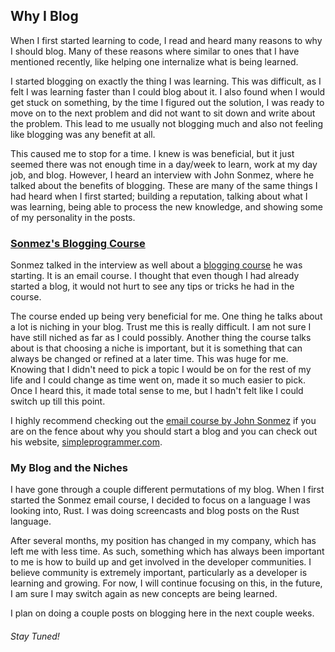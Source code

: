 ## Why I Blog

When I first started learning to code, I read and heard many reasons to why I should blog. Many of these reasons where similar to ones that I have mentioned recently, like helping one internalize what is being learned. 

I started blogging on exactly the thing I was learning. This was difficult, as I felt I was learning faster than I could blog about it. I also found when I would get stuck on something, by the time I figured out the solution, I was ready to move on to the next problem and did not want to sit down and write about the problem. This lead to me usually not blogging much and also not feeling like blogging was any benefit at all. 

This caused me to stop for a time. I knew is was beneficial, but it just seemed there was not enough time in a day/week to learn, work at my day job, and blog. However, I heard an interview with John Sonmez, where he talked about the benefits of blogging. These are many of the same things I had heard when I first started; building a reputation, talking about what I was learning, being able to process the new knowledge, and showing some of my personality in the posts. 

  
### [Sonmez's Blogging Course](http://devcareerboost.com/blog-course/?__s=g4xkhq84ztc8d37spobg&utm_campaign=lesson-5-do-you-know-how-to-get-traffic-for-your-blog&utm_medium=email&utm_source=how-to-create-a-blog-that-boosts-your-career-course)

Sonmez talked in the interview as well about a [blogging course](http://devcareerboost.com/blog-course/?__s=g4xkhq84ztc8d37spobg&utm_campaign=lesson-5-do-you-know-how-to-get-traffic-for-your-blog&utm_medium=email&utm_source=how-to-create-a-blog-that-boosts-your-career-course) he was starting. It is an email course. I thought that even though I had already started a blog, it would not hurt to see any tips or tricks he had in the course. 

The course ended up being very beneficial for me. One thing he talks about a lot is niching in your blog. Trust me this is really difficult. I am not sure I have still niched as far as I could possibly. Another thing the course talks about is that choosing a niche is important, but it is something that can always be changed or refined at a later time. This was huge for me. Knowing that I didn't need to pick a topic I would be on for the rest of my life and I could change as time went on, made it so much easier to pick. Once I heard this, it made total sense to me, but I hadn't felt like I could switch up till this point. 

I highly recommend checking out the [email course by John Sonmez](http://devcareerboost.com/blog-course/?__s=g4xkhq84ztc8d37spobg&utm_campaign=lesson-5-do-you-know-how-to-get-traffic-for-your-blog&utm_medium=email&utm_source=how-to-create-a-blog-that-boosts-your-career-course) if you are on the fence about why you should start a blog and you can check out his website, [simpleprogrammer.com](http://simpleprogrammer.com/).

### My Blog and the Niches 

I have gone through a couple different permutations of my blog. When I first started the Sonmez email course, I decided to focus on a language I was looking into, Rust. I was doing screencasts and blog posts on the Rust language.

After several months, my position has changed in my company, which has left me with less time. As such, something which has always been important to me is how to build up and get involved in the developer communities. I believe community is extremely important, particularly as a developer is learning and growing. For now, I will continue focusing on this, in the future, I am sure I may switch again as new concepts are being learned. 

I plan on doing a couple posts on blogging here in the next couple weeks. 

###### Stay Tuned!
